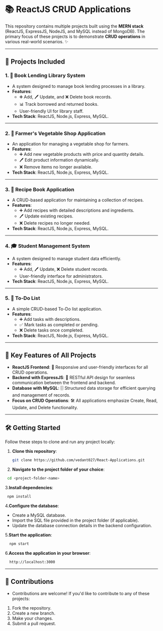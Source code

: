 # 📚 ReactJS CRUD Applications

This repository contains multiple projects built using the **MERN stack** (ReactJS, ExpressJS, NodeJS, and MySQL instead of MongoDB). The primary focus of these projects is to demonstrate **CRUD operations** in various real-world scenarios. ✨

---

## 🚀 Projects Included

### 1. **📖 Book Lending Library System**
   - A system designed to manage book lending processes in a library.
   - **Features**:
     - ➕ Add, 🖊️ Update, and ❌ Delete book records.
     - 📊 Track borrowed and returned books.
     - User-friendly UI for library staff.
   - **Tech Stack**: ReactJS, Node.js, Express, MySQL.

---

### 2. **🥕 Farmer's Vegetable Shop Application**
   - An application for managing a vegetable shop for farmers.
   - **Features**:
     - ➕ Add new vegetable products with price and quantity details.
     - 🖊️ Edit product information dynamically.
     - ❌ Remove items no longer available.
   - **Tech Stack**: ReactJS, Node.js, Express, MySQL.

---

### 3. **📒 Recipe Book Application**
   - A CRUD-based application for maintaining a collection of recipes.
   - **Features**:
     - ➕ Add recipes with detailed descriptions and ingredients.
     - 🖊️ Update existing recipes.
     - ❌ Delete recipes no longer needed.
   - **Tech Stack**: ReactJS, Node.js, Express, MySQL.

---

### 4. **🎓 Student Management System**
   - A system designed to manage student data efficiently.
   - **Features**:
     - ➕ Add, 🖊️ Update, ❌ Delete student records.
     - User-friendly interface for administrators.
   - **Tech Stack**: ReactJS, Node.js, Express, MySQL.

---

### 5. **📝 To-Do List**
   - A simple CRUD-based To-Do list application.
   - **Features**:
     - ➕ Add tasks with descriptions.
     - ✅ Mark tasks as completed or pending.
     - ❌ Delete tasks once completed.
   - **Tech Stack**: ReactJS, Node.js, Express, MySQL.

---

## 🎯 Key Features of All Projects
   - **ReactJS Frontend**: 🌟 Responsive and user-friendly interfaces for all CRUD operations.
   - **Backend with ExpressJS**: 🚀 RESTful API design for seamless communication between the frontend and backend.
   - **Database with MySQL**: 🗄️ Structured data storage for efficient querying and management of records.
   - **Focus on CRUD Operations**: 🛠️ All applications emphasize Create, Read, Update, and Delete functionality.

---

## 🛠️ Getting Started

Follow these steps to clone and run any project locally:

1. **Clone this repository**:
   ```bash
   git clone https://github.com/vedant027/React-Applications.git

2. **Navigate to the project folder of your choice**:
  ```bash
   cd <project-folder-name>
  ```
3.**Install dependencies**:
 ```bash
  npm install
```
4.**Configure the database**:
  - Create a MySQL database.
  - Import the SQL file provided in the project folder (if applicable).
  - Update the database connection details in the backend configuration.

5.**Start the application**:
```bash
  npm start
```

6.**Access the application in your browser**:
```bash
  http://localhost:3000
```
---

## 🤝 Contributions
- Contributions are welcome! If you'd like to contribute to any of these projects:

1. Fork the repository.
2. Create a new branch.
3. Make your changes.
4. Submit a pull request.

